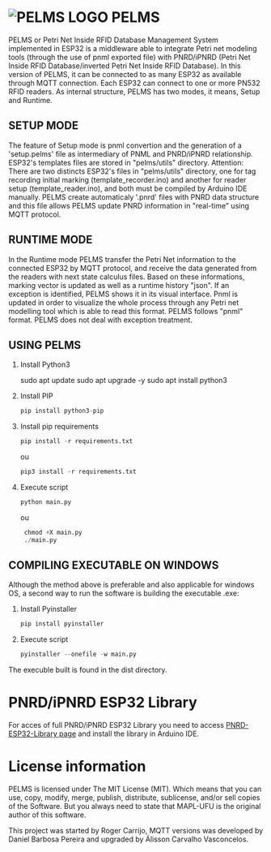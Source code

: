 # ![PELMS LOGO](ico.ico) PELMS

PELMS or Petri Net Inside RFID Database Management System implemented in ESP32 is a middleware able to integrate Petri net modeling tools (through the use of pnml exported file) with PNRD/iPNRD (Petri Net Inside RFID Database/inverted Petri Net Inside RFID Database). In this version of PELMS, it can be connected to as many ESP32 as available through MQTT connection. Each ESP32 can connect to one or more PN532 RFID readers. As internal structure, PELMS has two modes, it means, Setup and Runtime.

## SETUP MODE

The feature of Setup mode is pnml convertion and the generation of a 'setup.pelms' file as intermediary of PNML and PNRD/iPNRD relationship. ESP32's templates files are stored in "pelms/utils" directory. Attention: There are two distincts ESP32's files in "pelms/utils" directory, one for tag recording initial marking (template_recorder.ino) and another for reader setup (template_reader.ino), and both must be compiled by Arduino IDE manually. PELMS create automaticaly '.pnrd' files with PNRD data structure and this file allows PELMS update PNRD information in "real-time" using MQTT protocol.

## RUNTIME MODE
In the Runtime mode PELMS transfer the Petri Net information to the connected ESP32 by MQTT protocol, and receive the data generated from the readers with next state calculus files. Based on these informations, marking vector is updated as well as a runtime history "json". If an exception is identified, PELMS shows it in its visual interface. Pnml is updated in order to visualize the whole process through any Petri net modelling tool which is able to read this format. PELMS follows "pnml" format. PELMS does not deal with exception treatment.

## USING PELMS

1. Install Python3

    sudo apt update
    sudo apt upgrade -y
    sudo apt install python3

2. Install PIP

    ```python
    pip install python3-pip

3. Install pip requirements

    ```python
    pip install -r requirements.txt
    ```
    ou

    ```python
    pip3 install -r requirements.txt
    ```

4. Execute script

    ```python
    python main.py
    ```
    ou
   
   ```python
    chmod +X main.py
    ./main.py
    ```


## COMPILING EXECUTABLE ON WINDOWS
Although the method above is preferable and also applicable for windows OS, a second way to run the software is building the executable .exe:

1. Install Pyinstaller
    ```python
    pip install pyinstaller
    ```
2. Execute script
    ```python
    pyinstaller --onefile -w main.py
    ```
The execuble built is found in the dist directory.

# PNRD/iPNRD ESP32 Library
For acces of full PNRD/iPNRD ESP32 Library you need to access [PNRD-ESP32-Library page](https://github.com/MAPL-UFU/PNRD-ESP32-Library) and install the library in Arduino IDE.

# License information
PELMS is licensed under The MIT License (MIT). Which means that you can use, copy, modify, merge, publish, distribute, sublicense, and/or sell copies of the Software. But you always need to state that MAPL-UFU is the original author of this software.

This project was started by Roger Carrijo, MQTT versions was developed by Daniel Barbosa Pereira and upgraded by Álisson Carvalho Vasconcelos.
